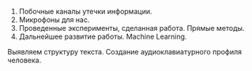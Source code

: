 1.  Побочные каналы утечки информации.
2. Микрофоны для нас.
3. Проведенные эксперименты, сделанная работа. Прямые методы.
4. Дальнейшее развитие работы. Machine Learning.

Выявляем структуру текста. Создание аудиоклавиатурного профиля человека.
 